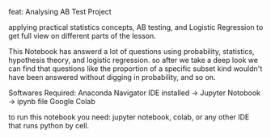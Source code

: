 feat: Analysing AB Test Project

applying practical statistics concepts, AB testing, and Logistic Regression to get full view on different parts of the lesson.

This Notebook has answerd a lot of questions using probability, statistics, hypothesis theory, and logistic regression. so after we take a deep look we can find that
questions like the proportion of a specific subset kind wouldn't have been answered without digging in probability, and so on.

Softwares Required:
Anaconda Navigator IDE installed -> Jupyter Notobook -> ipynb file
Google Colab 

to run this notebook you need: 
jupyter notebook, colab, or any other IDE that runs python by cell.
